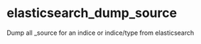 elasticsearch_dump_source
=========================

Dump all _source for an indice or indice/type from elasticsearch
